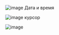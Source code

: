 
![image](https://user-images.githubusercontent.com/80594181/149931382-36faeab4-bd41-4b88-afac-efe218660e75.png)
Дата и время


![image](https://user-images.githubusercontent.com/80594181/150296394-de53626f-eac9-45f5-be39-d7a5ead1efd9.png)
курсор 


![image](https://user-images.githubusercontent.com/80594181/151334387-28d7c7b9-f2be-4130-8c23-d15043fd48fb.png)
